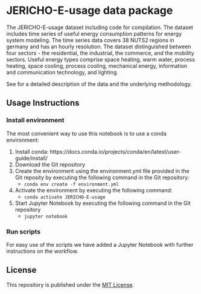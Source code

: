 # JERICHO-E-usage data package

The JERICHO-E-usage dataset including code for compilation. The dataset includes time series of useful energy consumption patterns for energy system modeling. The time series data covers 38 NUTS2 regions in germany and has an hourly resolution. The dataset distinguished between four sectors - the residential, the industrial, the commerce, and the mobility sectors. Useful energy types comprise space heating, warm water, process heating, space cooling, process cooling, mechanical energy, information and communication technology, and lighting.

See <Link to publication> for a detailed description of the data and the underlying methodology.

## Usage Instructions

### Install environment

The most convenient way to use this notebook is to use a conda environment: 
<ol>
    <li>Install conda: https://docs.conda.io/projects/conda/en/latest/user-guide/install/</li>
    <li>Download the Git repository</li>
    <li>Create the environment using the environment.yml file provided in the Git reposity by executing the following command in the Git repository:
        <ul>
        <li><code>conda env create -f environment.yml</code></li>
        </ul>
    </li>
    <li>Activate the environment by executing the following command:
        <ul>
        <li><code>conda activate JERICHO-E-usage</code></li>
        </ul>
    </li>
    <li>Start Jupyter Notebook by executing the following command in the Git repository
        <ul>
        <li><code>jupyter notebook</code></li>
        </ul>
    </li>
</ol> 

### Run scripts

For easy use of the scripts we have added a Jupyter Notebook with further instructions on the workflow.

## License

This repository is published under the [MIT License](LICENSE.md).
